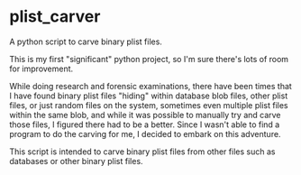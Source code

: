 # plist_carver
A python script to carve binary plist files.

This is my first "significant" python project, so I'm sure there's lots of room for improvement.

While doing research and forensic examinations, there have been times that I have found binary plist files "hiding" within database blob files, other plist files, or just random files on the system, sometimes even multiple plist files within the same blob, and while it was possible to manually try and carve those files, I figured there had to be a better. Since I wasn't able to find a program to do the carving for me, I decided to embark on this adventure.

This script is intended to carve binary plist files from other files such as databases or other binary plist files.
